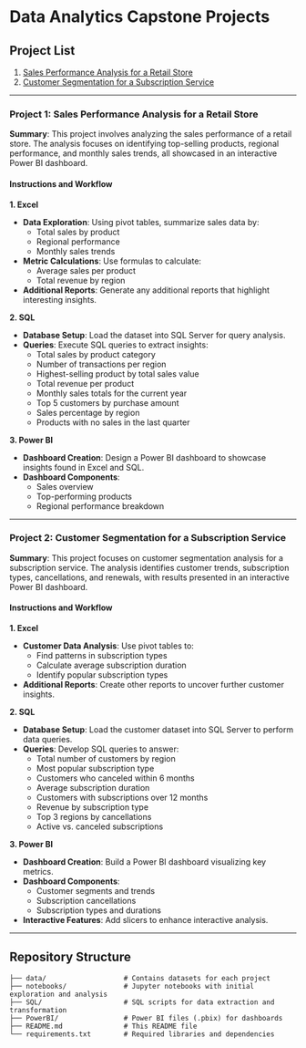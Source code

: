 # Data Analytics Capstone Projects

## Project List
1. [Sales Performance Analysis for a Retail Store](#project-1-sales-performance-analysis-for-a-retail-store)
2. [Customer Segmentation for a Subscription Service](#project-2-customer-segmentation-for-a-subscription-service)

---

### Project 1: Sales Performance Analysis for a Retail Store

**Summary**: This project involves analyzing the sales performance of a retail store. The analysis focuses on identifying top-selling products, regional performance, and monthly sales trends, all showcased in an interactive Power BI dashboard.

#### Instructions and Workflow

**1. Excel**
   - **Data Exploration**: Using pivot tables, summarize sales data by:
     - Total sales by product
     - Regional performance
     - Monthly sales trends
   - **Metric Calculations**: Use formulas to calculate:
     - Average sales per product
     - Total revenue by region
   - **Additional Reports**: Generate any additional reports that highlight interesting insights.

**2. SQL**
   - **Database Setup**: Load the dataset into SQL Server for query analysis.
   - **Queries**: Execute SQL queries to extract insights:
     - Total sales by product category
     - Number of transactions per region
     - Highest-selling product by total sales value
     - Total revenue per product
     - Monthly sales totals for the current year
     - Top 5 customers by purchase amount
     - Sales percentage by region
     - Products with no sales in the last quarter

**3. Power BI**
   - **Dashboard Creation**: Design a Power BI dashboard to showcase insights found in Excel and SQL.
   - **Dashboard Components**:
     - Sales overview
     - Top-performing products
     - Regional performance breakdown

---

### Project 2: Customer Segmentation for a Subscription Service

**Summary**: This project focuses on customer segmentation analysis for a subscription service. The analysis identifies customer trends, subscription types, cancellations, and renewals, with results presented in an interactive Power BI dashboard.

#### Instructions and Workflow

**1. Excel**
   - **Customer Data Analysis**: Use pivot tables to:
     - Find patterns in subscription types
     - Calculate average subscription duration
     - Identify popular subscription types
   - **Additional Reports**: Create other reports to uncover further customer insights.

**2. SQL**
   - **Database Setup**: Load the customer dataset into SQL Server to perform data queries.
   - **Queries**: Develop SQL queries to answer:
     - Total number of customers by region
     - Most popular subscription type
     - Customers who canceled within 6 months
     - Average subscription duration
     - Customers with subscriptions over 12 months
     - Revenue by subscription type
     - Top 3 regions by cancellations
     - Active vs. canceled subscriptions

**3. Power BI**
   - **Dashboard Creation**: Build a Power BI dashboard visualizing key metrics.
   - **Dashboard Components**:
     - Customer segments and trends
     - Subscription cancellations
     - Subscription types and durations
   - **Interactive Features**: Add slicers to enhance interactive analysis.

---

## Repository Structure
```plaintext
├── data/                   # Contains datasets for each project
├── notebooks/              # Jupyter notebooks with initial exploration and analysis
├── SQL/                    # SQL scripts for data extraction and transformation
├── PowerBI/                # Power BI files (.pbix) for dashboards
├── README.md               # This README file
└── requirements.txt        # Required libraries and dependencies

